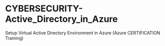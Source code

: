 # CYBERSECURITY-Active_Directory_in_Azure
Setup Virtual Active Directory Environment in Azure (Azure CERTIFICATION Training)
